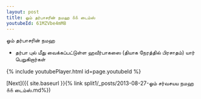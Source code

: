```yaml
---
layout: post
title: ஓம் தர்பாசரின் நமஹ ௧௧ டைம்ஸ்
youtubeId: 61MZVbe4mM8
---
```

 
 
 ஓம் தர்பாசரின் நமஹ  
 
 -  தர்பா புல் மீது வைக்கப்பட்டுள்ள ஹவீர்பாகஸை (தியாக நேரத்தில் பிரசாதம்) யார் பெறுகிறார்கள் 
 
  
 
  
 
 
 
 
 
 


{% include youtubePlayer.html id=page.youtubeId %}
 
[Next]({{ site.baseurl }}{% link  split1/_posts/2013-08-27-ஓம் சர்வசயய நமஹ ௧௧ டைம்ஸ்.md%})
 
